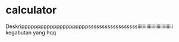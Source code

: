 # calculator
Deskripppppppppppppppppppppssssssssssssssssssiiiiiiiiiiiiiiiiiiiiiiiiiiii kegabutan yang hqq
